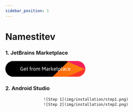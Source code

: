 ```yaml
---
sidebar_position: 1
---
```


# Namestitev
### 1. JetBrains Marketplace
[![FTC Companion screenshot](img/marketplace.png)](https://plugins.jetbrains.com/plugin/24888-ftc-companion)

### 2. Android Studio
<div align="center">

    ![Step 1](img/installation/step1.png)
    ![Step 2](img/installation/step2.png)

</div>
